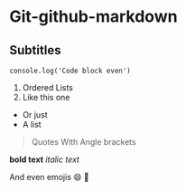 # Git-github-markdown

## Subtitles

`console.log('Code block even')`

1. Ordered Lists
2. Like this one

- Or just
- A list

> Quotes
> With
> Angle brackets

**bold text** _italic text_

And even emojis :smile: :rocket:
